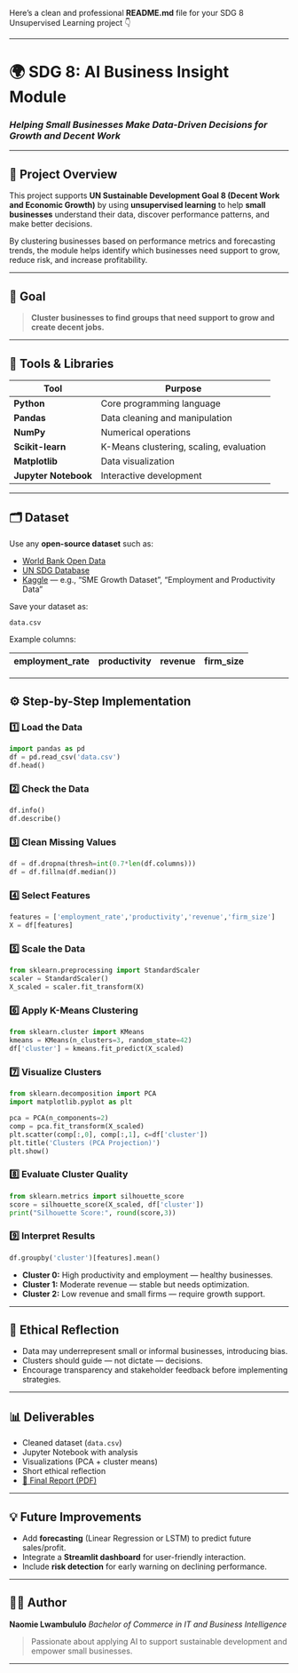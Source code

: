 Here’s a clean and professional **README.md** file for your SDG 8 Unsupervised Learning project 👇

---

# 🌍 SDG 8: AI Business Insight Module

### *Helping Small Businesses Make Data-Driven Decisions for Growth and Decent Work*

---

## 📘 Project Overview

This project supports **UN Sustainable Development Goal 8 (Decent Work and Economic Growth)** by using **unsupervised learning** to help **small businesses** understand their data, discover performance patterns, and make better decisions.

By clustering businesses based on performance metrics and forecasting trends, the module helps identify which businesses need support to grow, reduce risk, and increase profitability.

---

## 🎯 Goal

> **Cluster businesses to find groups that need support to grow and create decent jobs.**

---

## 🧰 Tools & Libraries

| Tool                 | Purpose                                 |
| -------------------- | --------------------------------------- |
| **Python**           | Core programming language               |
| **Pandas**           | Data cleaning and manipulation          |
| **NumPy**            | Numerical operations                    |
| **Scikit-learn**     | K-Means clustering, scaling, evaluation |
| **Matplotlib**       | Data visualization                      |
| **Jupyter Notebook** | Interactive development                 |

---

## 🗂️ Dataset

Use any **open-source dataset** such as:

* [World Bank Open Data](https://data.worldbank.org/)
* [UN SDG Database](https://unstats.un.org/sdgs/indicators/database/)
* [Kaggle](https://www.kaggle.com/) — e.g., “SME Growth Dataset”, “Employment and Productivity Data”

Save your dataset as:

```
data.csv
```

Example columns:

| employment_rate | productivity | revenue | firm_size |
| --------------- | ------------ | ------- | --------- |

---

## ⚙️ Step-by-Step Implementation

### 1️⃣ Load the Data

```python
import pandas as pd
df = pd.read_csv('data.csv')
df.head()
```

### 2️⃣ Check the Data

```python
df.info()
df.describe()
```

### 3️⃣ Clean Missing Values

```python
df = df.dropna(thresh=int(0.7*len(df.columns)))
df = df.fillna(df.median())
```

### 4️⃣ Select Features

```python
features = ['employment_rate','productivity','revenue','firm_size']
X = df[features]
```

### 5️⃣ Scale the Data

```python
from sklearn.preprocessing import StandardScaler
scaler = StandardScaler()
X_scaled = scaler.fit_transform(X)
```

### 6️⃣ Apply K-Means Clustering

```python
from sklearn.cluster import KMeans
kmeans = KMeans(n_clusters=3, random_state=42)
df['cluster'] = kmeans.fit_predict(X_scaled)
```

### 7️⃣ Visualize Clusters

```python
from sklearn.decomposition import PCA
import matplotlib.pyplot as plt

pca = PCA(n_components=2)
comp = pca.fit_transform(X_scaled)
plt.scatter(comp[:,0], comp[:,1], c=df['cluster'])
plt.title('Clusters (PCA Projection)')
plt.show()
```

### 8️⃣ Evaluate Cluster Quality

```python
from sklearn.metrics import silhouette_score
score = silhouette_score(X_scaled, df['cluster'])
print("Silhouette Score:", round(score,3))
```

### 9️⃣ Interpret Results

```python
df.groupby('cluster')[features].mean()
```

* **Cluster 0:** High productivity and employment — healthy businesses.
* **Cluster 1:** Moderate revenue — stable but needs optimization.
* **Cluster 2:** Low revenue and small firms — require growth support.

---

## 🌱 Ethical Reflection

* Data may underrepresent small or informal businesses, introducing bias.
* Clusters should guide — not dictate — decisions.
* Encourage transparency and stakeholder feedback before implementing strategies.

---

## 📊 Deliverables

* Cleaned dataset (`data.csv`)
* Jupyter Notebook with analysis
* Visualizations (PCA + cluster means)
* Short ethical reflection
* [📄 Final Report (PDF)](sandbox:/mnt/data/SDG8_UnsupervisedLearning_Report.pdf)

---

## 💡 Future Improvements

* Add **forecasting** (Linear Regression or LSTM) to predict future sales/profit.
* Integrate a **Streamlit dashboard** for user-friendly interaction.
* Include **risk detection** for early warning on declining performance.

---

## 🧑‍💼 Author

**Naomie Lwambululo**
*Bachelor of Commerce in IT and Business Intelligence*

> Passionate about applying AI to support sustainable development and empower small businesses.

---

